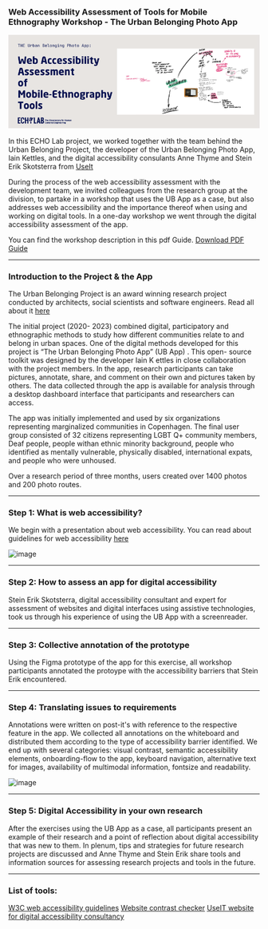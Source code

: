 ### Web Accessibility Assessment of Tools for Mobile Ethnography Workshop - The Urban Belonging Photo App

![Logo](images/UBTHUMBNAIL.png)


In this ECHO Lab project, we worked together with the team behind the Urban Belonging Project, the developer of the Urban Belonging Photo App, Iain Kettles, and the digital accessibility consulants Anne Thyme and Stein Erik Skotsterra from [UseIt](https://useit-consulting.dk) 

During the process of the web accessibility assessment with the development team, we invited colleagues from the research group at the division, to partake in a workshop that uses the UB App as a case, but also addresses web accessibility and the importance thereof when using and working on digital tools.
In a one-day workshop we went through the digital accessibility assessment of the app. 

You can find the  workshop description in this pdf Guide. [Download PDF Guide](https://github.com/ECHOlab-DTU/UB-App-Accessibility-Development/blob/main/EXAMPLE%20UB%20APP.pdf)

---

### Introduction to the Project & the App 

The Urban Belonging Project is an award winning research project conducted by architects, social scientists and software engineers. Read all about it [here](https://urbanbelonging.com) 

The initial project (2020- 2023) combined digital, participatory and ethnographic methods to study how different communities relate to and belong in urban spaces. One of the
digital methods developed for this project is “The Urban Belonging Photo App” (UB App) . This open- source toolkit was designed by the developer Iain K ettles
in close collaboration with the project members.
In the app, research participants can take pictures, annotate, share, and comment on their own and pictures taken by others. The data collected through
the app is available for analysis through a desktop dashboard interface that participants and researchers can access.

The app was initially implemented and used by six organizations representing marginalized communities in Copenhagen. The final user group consisted of 32 citizens 
representing LGBT Q+ community members, Deaf people, people withan ethnic minority background, people who identified as mentally vulnerable, physically disabled, international expats, 
and people who were unhoused.

Over a research period of three months, users created over 1400 photos and 200 photo routes.

---

### Step 1: What is web accessibility?

We begin with a presentation about web accessibility. 
You can read about guidelines for web accessibility [here](https://www.w3.org/WAI/fundamentals/accessibility-intro/)

![image](images/presentation.png)


---

### Step 2: How to assess an app for digital accessibility

Stein Erik Skotsterra, digital accessibility consultant and expert for assessment of websites and digital interfaces using assistive technologies, took us through his experience of 
using the UB App with a screenreader.


---

### Step 3: Collective annotation of the prototype

Using the Figma prototype of the app for this exercise, all workshop participants annotated the protoype with the accessibility barriers that Stein Erik encountered.


---

### Step 4: Translating issues to requirements

Annotations were written on post-it's with reference to the respective feature in the app.
We collected all annotations on the whiteboard and distributed them according to the type of accessibility barrier identified.
We end up with several categories: visual contrast, semantic accessibility elements, onboarding-flow to the app, keyboard navigation, alternative text for images, 
availability of multimodal information, fontsize and readability.

![image](images/annotation.png)

----


### Step 5: Digital Accessibility in your own research

After the exercises using the UB App as a case, all participants present an example of their research and a point of reflection about digital accessibility that was new to them.
In plenum, tips and strategies for future research projects are discussed and Anne Thyme and Stein Erik share tools and information sources for assessing research projects and tools in the future.

----


### List of tools:

[W3C web accessibility guidelines](https://www.w3.org/WAI/fundamentals/accessibility-intro/)
[Website contrast checker](https://accessibleweb.com/color-contrast-checker/)
[UseIT website for digital accessibility consultancy](https://useit-consulting.dk)



